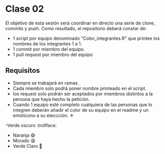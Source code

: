 # Clase 02
El objetivo de esta sesión será coordinar en directo una serie de clone, commits y push. Como resultado, el repositorio deberá constar de:
- 1 script por equipo denominado "Color_integrantes.R" que printee los nombres de los integrantes 1 a 1.
- 1 commit por miembro del equipo.
- 1 pull request por miembro del equipo
## Requisitos
- Siempre se trabajará en ramas.
- Cada miembro solo podrá poner nombre printeado en el script.
- los request solo podrán ser aceptados por miembros distintos a la persona que haya hecho la petición.
- Cuando 1 equipo esté completo cualquiera de las personas que lo integren deberán añadir el color de su equipo en el readme y un emoticono a su eleccción. :fleur_de_lis:

-Verde oscuro :trollface:
- Naranja :smile:
- Morado :anguished:
- Verde Claro 🌲
